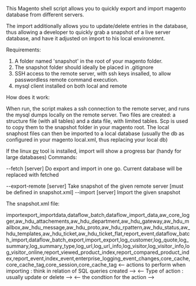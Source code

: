 This Magento shell script allows you to quickly export and import magento database from different servers.

The import additionally allows you to update/delete entries in the database, thus allowing a developer to quickly grab a snapshot of a live server database,
and have it adjusted on import to his local environemnt.

Requirements:

1. A folder named 'snapshot' in the root of your magento folder.
2. The snapshot folder should ideally be placed in .gitignore
3. SSH access to the remote server, with ssh keys insalled, to allow passwordless remote command execution.
4. mysql client installed on both local and remote

How does it work:

When run, the script makes a ssh connection to the remote server, and runs the mysql dumps locally on the remote server.
Two files are created: a structure file (with all tables) and a data file, with limited tables.
Scp is used to copy them to the snapshot folder in your magento root.
The local snaphost files can then be imported to a local database (usually the db as configured in your magento local.xml, thus replacing your local db)

If the linux [pv](http://linux.die.net/man/1/pv) tool is installed, import will show a progress bar (handy for large databases)
Commands:

--fetch [server] Do export and import in one go.  Current database will be replaced with fetched 
  
--export-remote [server]  Take snapshot of the given remote server [must be defined in snapshot.xml]
--import [server] Import the given snapshot


The snapshot.xml file:

<snapshots>
<!-- an example snapshot form a live server -->
    <live> <!-- The remote server name to use in commands - usually live, uat, staging, but can be anything -->
        <connection> <!-- The remote server database and ssh connection details. SSH keys would ideally be installed -->
                 <host><![CDATA[]]></host>
                 <ssh_port><![CDATA[]]></ssh_port>
                 <ssh_username><![CDATA[]]></ssh_username>
                 <db_username><![CDATA[]]></db_username>
                 <db_password><![CDATA[]]></db_password>
                 <dbname><![CDATA[]]></dbname>
        </connection>
        <structure> <!-- tables to ignore when dumping data -->
            <ignore_tables>importexport_importdata,dataflow_batch,dataflow_import_data,aw_core_logger,aw_hdu_attachements,aw_hdu_department,aw_hdu_gateway,aw_hdu_mailbox,aw_hdu_message,aw_hdu_proto,aw_hdu_rpattern,aw_hdu_status,aw_hdu_templates,aw_hdu_ticket,aw_hdu_ticket_flat,report_event,dataflow_batch_import,dataflow_batch_export,import_export,log_customer,log_quote,log_summary,log_summary_type,log_url,log_url_info,log_visitor,log_visitor_info,log_visitor_online,report_viewed_product_index,report_compared_product_index,report_event,index_event,enterprise_logging_event_changes,core_cache,core_cache_tag,core_session,core_cache_tag</ignore_tables>
        </structure>
        <import> <-- actions to perform when importing : think in relation of SQL queries created -->
            <core_config_data> <!-- the table to perform the actoon on -->   
                <update> <-- Type of action : usually update or delete -->
                    <where> <-- the condtion for the action -->
                        <field><![CDATA[path]]></field>
                        <value><![CDATA[web/secure/use_in_frontend]]></value>
                    </where>
                    <set> <!-- the change data -->
                        <field><![CDATA[value]]></field>
                        <value><![CDATA[0]]></value>
                    </set>
                </update>
	    </core_config_data>	
	</import>
   </live>


